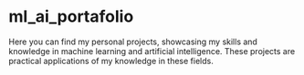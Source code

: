 # ml_ai_portafolio
 Here you can find my personal projects, showcasing my skills and knowledge in machine learning and artificial intelligence. These projects are practical applications of my knowledge in these fields.
